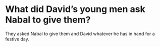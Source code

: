# What did David’s young men ask Nabal to give them?

They asked Nabal to give them and David whatever he has in hand for a festive day.

